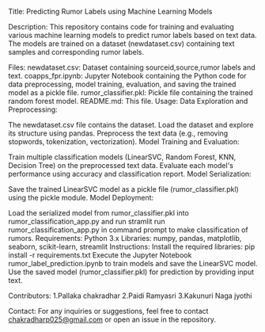 Title:
Predicting Rumor Labels using Machine Learning Models

Description:
This repository contains code for training and evaluating various machine learning models to predict rumor labels based on text data. The models are trained on a dataset (newdataset.csv) containing text samples and corresponding rumor labels.

Files:
newdataset.csv: Dataset containing sourceid,source,rumor labels and text.
coapps_fpr.ipynb: Jupyter Notebook containing the Python code for data preprocessing, model training, evaluation, and saving the trained model as a pickle file.
rumor_classifier.pkl: Pickle file containing the trained random forest model.
README.md: This file.
Usage:
Data Exploration and Preprocessing:

The newdataset.csv file contains the dataset. Load the dataset and explore its structure using pandas.
Preprocess the text data (e.g., removing stopwords, tokenization, vectorization).
Model Training and Evaluation:

Train multiple classification models (LinearSVC, Random Forest, KNN, Decision Tree) on the preprocessed text data.
Evaluate each model's performance using accuracy and classification report.
Model Serialization:

Save the trained LinearSVC model as a pickle file (rumor_classifier.pkl) using the pickle module.
Model Deployment:

Load the serialized model from rumor_classifier.pkl into rumor_classification_app.py and run stramlit run rumor_classification_app.py
in command prompt to make classification of rumors.
Requirements:
Python 3.x
Libraries: numpy, pandas, matplotlib, seaborn, scikit-learn, streamlit
Instructions:
Install the required libraries: pip install -r requirements.txt
Execute the Jupyter Notebook rumor_label_prediction.ipynb to train models and save the LinearSVC model.
Use the saved model (rumor_classifier.pkl) for prediction by providing input text.

Contributors:
1.Pallaka chakradhar
2.Paidi Ramyasri
3.Kakunuri Naga jyothi

Contact:
For any inquiries or suggestions, feel free to contact chakradharp025@gmail.com or open an issue in the repository.
